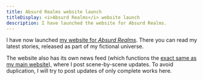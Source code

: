 ```yaml
---
title: Absurd Realms website launch
titleDisplay: <i>Absurd Realms</i> website launch
description: I have launched the website for Absurd Realms.
---
```


I have now launched <a href="https://absurdrealms.com" target="_blank">my website for *Absurd Realms*</a>. There you can read my latest stories, released as part of my fictional universe.

The website also has its own news feed (which functions the [exact same as my main website](/news/keep-track/)), where I post scene-by-scene updates. To avoid duplication, I will try to post updates of only complete works here.